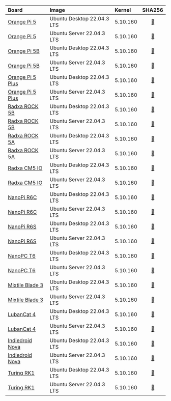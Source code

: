 
| Board | Image | Kernel | SHA256 |
| :-- | :-- | :-- | :--: | 
| [Orange Pi 5](https://github.com/Joshua-Riek/ubuntu-rockchip/releases/download/v1.29/ubuntu-22.04.3-preinstalled-desktop-arm64-orangepi-5.img.xz) | Ubuntu Desktop 22.04.3 LTS | 5.10.160 | [:file_folder:](https://github.com/Joshua-Riek/ubuntu-rockchip/releases/download/v1.29/ubuntu-22.04.3-preinstalled-desktop-arm64-orangepi-5.img.xz.sha256) |
| [Orange Pi 5](https://github.com/Joshua-Riek/ubuntu-rockchip/releases/download/v1.29/ubuntu-22.04.3-preinstalled-server-arm64-orangepi-5.img.xz)  | Ubuntu Server 22.04.3 LTS | 5.10.160 | [:file_folder:](https://github.com/Joshua-Riek/ubuntu-rockchip/releases/download/v1.29/ubuntu-22.04.3-preinstalled-server-arm64-orangepi-5.img.xz.sha256) |
| [Orange Pi 5B](https://github.com/Joshua-Riek/ubuntu-rockchip/releases/download/v1.29/ubuntu-22.04.3-preinstalled-desktop-arm64-orangepi-5b.img.xz) | Ubuntu Desktop 22.04.3 LTS | 5.10.160 | [:file_folder:](https://github.com/Joshua-Riek/ubuntu-rockchip/releases/download/v1.29/ubuntu-22.04.3-preinstalled-desktop-arm64-orangepi-5b.img.xz.sha256) |
| [Orange Pi 5B](https://github.com/Joshua-Riek/ubuntu-rockchip/releases/download/v1.29/ubuntu-22.04.3-preinstalled-server-arm64-orangepi-5b.img.xz) | Ubuntu Server 22.04.3 LTS | 5.10.160 | [:file_folder:](https://github.com/Joshua-Riek/ubuntu-rockchip/releases/download/v1.29/ubuntu-22.04.3-preinstalled-server-arm64-orangepi-5b.img.xz.sha256) |
| [Orange Pi 5 Plus](https://github.com/Joshua-Riek/ubuntu-rockchip/releases/download/v1.29/ubuntu-22.04.3-preinstalled-desktop-arm64-orangepi-5-plus.img.xz) | Ubuntu Desktop 22.04.3 LTS | 5.10.160 | [:file_folder:](https://github.com/Joshua-Riek/ubuntu-rockchip/releases/download/v1.29/ubuntu-22.04.3-preinstalled-desktop-arm64-orangepi-5-plus.img.xz.sha256) |
| [Orange Pi 5 Plus](https://github.com/Joshua-Riek/ubuntu-rockchip/releases/download/v1.29/ubuntu-22.04.3-preinstalled-server-arm64-orangepi-5-plus.img.xz) | Ubuntu Server 22.04.3 LTS | 5.10.160 | [:file_folder:](https://github.com/Joshua-Riek/ubuntu-rockchip/releases/download/v1.29/ubuntu-22.04.3-preinstalled-server-arm64-orangepi-5-plus.img.xz.sha256) |
| [Radxa ROCK 5B](https://github.com/Joshua-Riek/ubuntu-rockchip/releases/download/v1.29/ubuntu-22.04.3-preinstalled-desktop-arm64-rock-5b.img.xz) | Ubuntu Desktop 22.04.3 LTS | 5.10.160 | [:file_folder:](https://github.com/Joshua-Riek/ubuntu-rockchip/releases/download/v1.29/ubuntu-22.04.3-preinstalled-desktop-arm64-rock-5b.img.xz.sha256) |
| [Radxa ROCK 5B](https://github.com/Joshua-Riek/ubuntu-rockchip/releases/download/v1.29/ubuntu-22.04.3-preinstalled-server-arm64-rock-5b.img.xz) | Ubuntu Server 22.04.3 LTS | 5.10.160 | [:file_folder:](https://github.com/Joshua-Riek/ubuntu-rockchip/releases/download/v1.29/ubuntu-22.04.3-preinstalled-server-arm64-rock-5b.img.xz.sha256) |
| [Radxa ROCK 5A](https://github.com/Joshua-Riek/ubuntu-rockchip/releases/download/v1.29/ubuntu-22.04.3-preinstalled-desktop-arm64-rock-5a.img.xz) | Ubuntu Desktop 22.04.3 LTS | 5.10.160 | [:file_folder:](https://github.com/Joshua-Riek/ubuntu-rockchip/releases/download/v1.29/ubuntu-22.04.3-preinstalled-desktop-arm64-rock-5a.img.xz.sha256) |
| [Radxa ROCK 5A](https://github.com/Joshua-Riek/ubuntu-rockchip/releases/download/v1.29/ubuntu-22.04.3-preinstalled-server-arm64-rock-5a.img.xz) | Ubuntu Server 22.04.3 LTS | 5.10.160 | [:file_folder:](https://github.com/Joshua-Riek/ubuntu-rockchip/releases/download/v1.29/ubuntu-22.04.3-preinstalled-server-arm64-rock-5a.img.xz.sha256) |
| [Radxa CM5 IO](https://github.com/Joshua-Riek/ubuntu-rockchip/releases/download/v1.29/ubuntu-22.04.3-preinstalled-desktop-arm64-radxa-cm5-io.img.xz) | Ubuntu Desktop 22.04.3 LTS | 5.10.160 | [:file_folder:](https://github.com/Joshua-Riek/ubuntu-rockchip/releases/download/v1.29/ubuntu-22.04.3-preinstalled-desktop-arm64-radxa-cm5-io.img.xz.sha256) |
| [Radxa CM5 IO](https://github.com/Joshua-Riek/ubuntu-rockchip/releases/download/v1.29/ubuntu-22.04.3-preinstalled-server-arm64-radxa-cm5-io.img.xz) | Ubuntu Server 22.04.3 LTS | 5.10.160 | [:file_folder:](https://github.com/Joshua-Riek/ubuntu-rockchip/releases/download/v1.29/ubuntu-22.04.3-preinstalled-server-arm64-radxa-cm5-io.img.xz.sha256) |
| [NanoPi R6C](https://github.com/Joshua-Riek/ubuntu-rockchip/releases/download/v1.29/ubuntu-22.04.3-preinstalled-desktop-arm64-nanopi-r6c.img.xz)  | Ubuntu Desktop 22.04.3 LTS | 5.10.160 | [:file_folder:](https://github.com/Joshua-Riek/ubuntu-rockchip/releases/download/v1.29/ubuntu-22.04.3-preinstalled-desktop-arm64-nanopi-r6c.img.xz.sha256) |
| [NanoPi R6C](https://github.com/Joshua-Riek/ubuntu-rockchip/releases/download/v1.29/ubuntu-22.04.3-preinstalled-server-arm64-nanopi-r6c.img.xz)  | Ubuntu Server 22.04.3 LTS | 5.10.160 | [:file_folder:](https://github.com/Joshua-Riek/ubuntu-rockchip/releases/download/v1.29/ubuntu-22.04.3-preinstalled-server-arm64-nanopi-r6c.img.xz.sha256) |
| [NanoPi R6S](https://github.com/Joshua-Riek/ubuntu-rockchip/releases/download/v1.29/ubuntu-22.04.3-preinstalled-desktop-arm64-nanopi-r6s.img.xz) | Ubuntu Desktop 22.04.3 LTS | 5.10.160 | [:file_folder:](https://github.com/Joshua-Riek/ubuntu-rockchip/releases/download/v1.29/ubuntu-22.04.3-preinstalled-desktop-arm64-nanopi-r6s.img.xz.sha256) |
| [NanoPi R6S](https://github.com/Joshua-Riek/ubuntu-rockchip/releases/download/v1.29/ubuntu-22.04.3-preinstalled-server-arm64-nanopi-r6s.img.xz) | Ubuntu Server 22.04.3 LTS | 5.10.160 | [:file_folder:](https://github.com/Joshua-Riek/ubuntu-rockchip/releases/download/v1.29/ubuntu-22.04.3-preinstalled-server-arm64-nanopi-r6s.img.xz.sha256) |
| [NanoPC T6](https://github.com/Joshua-Riek/ubuntu-rockchip/releases/download/v1.29/ubuntu-22.04.3-preinstalled-desktop-arm64-nanopc-t6.img.xz) | Ubuntu Desktop 22.04.3 LTS | 5.10.160 | [:file_folder:](https://github.com/Joshua-Riek/ubuntu-rockchip/releases/download/v1.29/ubuntu-22.04.3-preinstalled-desktop-arm64-nanopc-t6.img.xz.sha256) |
| [NanoPC T6](https://github.com/Joshua-Riek/ubuntu-rockchip/releases/download/v1.29/ubuntu-22.04.3-preinstalled-server-arm64-nanopc-t6.img.xz) | Ubuntu Server 22.04.3 LTS | 5.10.160 | [:file_folder:](https://github.com/Joshua-Riek/ubuntu-rockchip/releases/download/v1.29/ubuntu-22.04.3-preinstalled-server-arm64-nanopc-t6.img.xz.sha256) |
| [Mixtile Blade 3](https://github.com/Joshua-Riek/ubuntu-rockchip/releases/download/v1.29/ubuntu-22.04.3-preinstalled-desktop-arm64-mixtile-blade3.img.xz) | Ubuntu Desktop 22.04.3 LTS | 5.10.160 | [:file_folder:](https://github.com/Joshua-Riek/ubuntu-rockchip/releases/download/v1.29/ubuntu-22.04.3-preinstalled-desktop-arm64-mixtile-blade3.img.xz.sha256) |
| [Mixtile Blade 3](https://github.com/Joshua-Riek/ubuntu-rockchip/releases/download/v1.29/ubuntu-22.04.3-preinstalled-server-arm64-mixtile-blade3.img.xz) | Ubuntu Server 22.04.3 LTS | 5.10.160 | [:file_folder:](https://github.com/Joshua-Riek/ubuntu-rockchip/releases/download/v1.29/ubuntu-22.04.3-preinstalled-server-arm64-mixtile-blade3.img.xz.sha256) |
| [LubanCat 4](https://github.com/Joshua-Riek/ubuntu-rockchip/releases/download/v1.29/ubuntu-22.04.3-preinstalled-desktop-arm64-lubancat-4.img.xz) | Ubuntu Desktop 22.04.3 LTS | 5.10.160 | [:file_folder:](https://github.com/Joshua-Riek/ubuntu-rockchip/releases/download/v1.29/ubuntu-22.04.3-preinstalled-desktop-arm64-lubancat-4.img.xz.sha256) |
| [LubanCat 4](https://github.com/Joshua-Riek/ubuntu-rockchip/releases/download/v1.29/ubuntu-22.04.3-preinstalled-server-arm64-lubancat-4.img.xz) | Ubuntu Server 22.04.3 LTS | 5.10.160 | [:file_folder:](https://github.com/Joshua-Riek/ubuntu-rockchip/releases/download/v1.29/ubuntu-22.04.3-preinstalled-server-arm64-lubancat-4.img.xz.sha256) |
| [Indiedroid Nova](https://github.com/Joshua-Riek/ubuntu-rockchip/releases/download/v1.29/ubuntu-22.04.3-preinstalled-desktop-arm64-indiedroid-nova.img.xz) | Ubuntu Desktop 22.04.3 LTS | 5.10.160 | [:file_folder:](https://github.com/Joshua-Riek/ubuntu-rockchip/releases/download/v1.29/ubuntu-22.04.3-preinstalled-desktop-arm64-indiedroid-nova.img.xz.sha256) |
| [Indiedroid Nova](https://github.com/Joshua-Riek/ubuntu-rockchip/releases/download/v1.29/ubuntu-22.04.3-preinstalled-server-arm64-indiedroid-nova.img.xz) | Ubuntu Server 22.04.3 LTS | 5.10.160 | [:file_folder:](https://github.com/Joshua-Riek/ubuntu-rockchip/releases/download/v1.29/ubuntu-22.04.3-preinstalled-server-arm64-indiedroid-nova.img.xz.sha256) |
| [Turing RK1](https://github.com/Joshua-Riek/ubuntu-rockchip/releases/download/v1.29/ubuntu-22.04.3-preinstalled-desktop-arm64-turing-rk1.img.xz) | Ubuntu Desktop 22.04.3 LTS | 5.10.160 | [:file_folder:](https://github.com/Joshua-Riek/ubuntu-rockchip/releases/download/v1.29/ubuntu-22.04.3-preinstalled-desktop-arm64-turing-rk1.img.xz.sha256) |
| [Turing RK1](https://github.com/Joshua-Riek/ubuntu-rockchip/releases/download/v1.29/ubuntu-22.04.3-preinstalled-server-arm64-turing-rk1.img.xz) | Ubuntu Server 22.04.3 LTS | 5.10.160 | [:file_folder:](https://github.com/Joshua-Riek/ubuntu-rockchip/releases/download/v1.29/ubuntu-22.04.3-preinstalled-server-arm64-turing-rk1.img.xz.sha256) |

